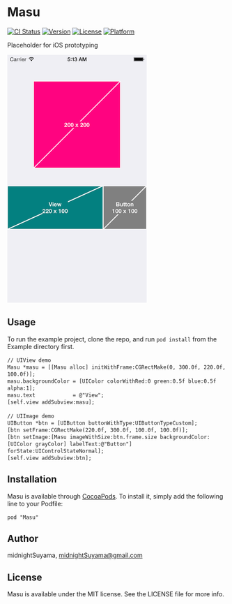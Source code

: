 # Masu

[![CI Status](http://img.shields.io/travis/midnightSuyama/Masu.svg?style=flat)](https://travis-ci.org/midnightSuyama/Masu)
[![Version](https://img.shields.io/cocoapods/v/Masu.svg?style=flat)](http://cocoadocs.org/docsets/Masu)
[![License](https://img.shields.io/cocoapods/l/Masu.svg?style=flat)](http://cocoadocs.org/docsets/Masu)
[![Platform](https://img.shields.io/cocoapods/p/Masu.svg?style=flat)](http://cocoadocs.org/docsets/Masu)

Placeholder for iOS prototyping

![Screenshot](./screenshot.png)

## Usage

To run the example project, clone the repo, and run `pod install` from the Example directory first.

```
// UIView demo
Masu *masu = [[Masu alloc] initWithFrame:CGRectMake(0, 300.0f, 220.0f, 100.0f)];
masu.backgroundColor = [UIColor colorWithRed:0 green:0.5f blue:0.5f alpha:1];
masu.text            = @"View";
[self.view addSubview:masu];

// UIImage demo
UIButton *btn = [UIButton buttonWithType:UIButtonTypeCustom];
[btn setFrame:CGRectMake(220.0f, 300.0f, 100.0f, 100.0f)];
[btn setImage:[Masu imageWithSize:btn.frame.size backgroundColor:[UIColor grayColor] labelText:@"Button"] forState:UIControlStateNormal];
[self.view addSubview:btn];
```

## Installation

Masu is available through [CocoaPods](http://cocoapods.org). To install
it, simply add the following line to your Podfile:

    pod "Masu"

## Author

midnightSuyama, midnightSuyama@gmail.com

## License

Masu is available under the MIT license. See the LICENSE file for more info.

